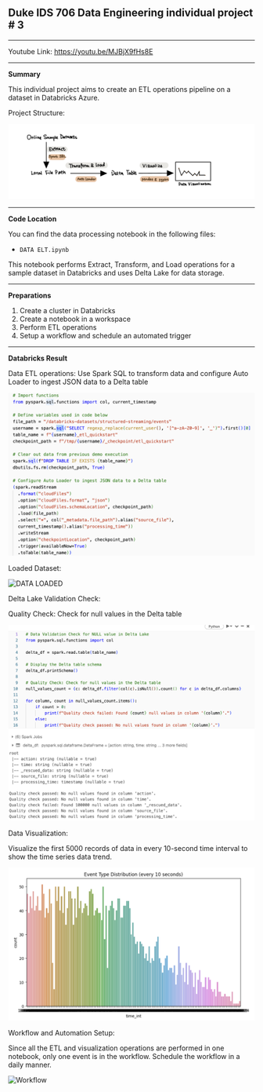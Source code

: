 ## Duke IDS 706 Data Engineering individual project # 3
---

Youtube Link: 
https://youtu.be/MJBjX9fHs8E

---

**Summary**

This individual project aims to create an ETL operations pipeline on a dataset in Databricks Azure.

Project Structure:

![structure](<img/str.jpeg>)


---
**Code Location**

You can find the data processing notebook in the following files:
- `DATA ELT.ipynb`

This notebook performs Extract, Transform, and Load operations for a sample dataset in Databricks and uses Delta Lake for data storage.

---

**Preparations**

1. Create a cluster in Databricks
2. Create a notebook in a workspace
3. Perform ETL operations
4. Setup a workflow and schedule an automated trigger

---

**Databricks Result**

Data ETL operations:
Use Spark SQL to transform data and configure Auto Loader to ingest JSON data to a Delta table

![DATA ETL](<img/data_etl.png>)

Loaded Dataset:

![DATA LOADED](img/<data_loaded.png>)

Delta Lake Validation Check:

Quality Check: Check for null values in the Delta table

![Validation Check](<img/validation_check.png>)

Data Visualization:

Visualize the first 5000 records of data in every 10-second time interval to show the time series data trend.

![Data Visualization](<img/data_visualize.png>)

Workflow and Automation Setup:

Since all the ETL and visualization operations are performed in one notebook, only one event is in the workflow.
Schedule the workflow in a daily manner.

![Workflow](<workflow.png>)




